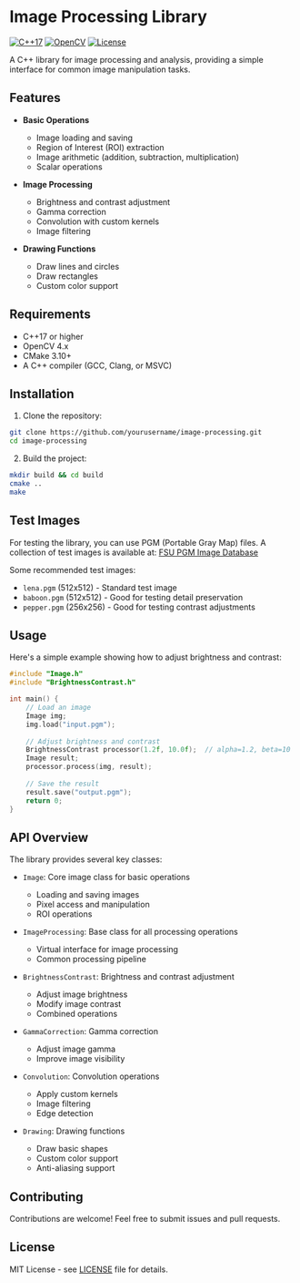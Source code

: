 # Image Processing Library

[![C++17](https://img.shields.io/badge/C%2B%2B-17-blue.svg)](https://isocpp.org/std/the-standard)
[![OpenCV](https://img.shields.io/badge/OpenCV-4.x-green.svg)](https://opencv.org/)
[![License](https://img.shields.io/badge/License-MIT-yellow.svg)](LICENSE)

A C++ library for image processing and analysis, providing a simple interface for common image manipulation tasks.

## Features

- **Basic Operations**
  - Image loading and saving
  - Region of Interest (ROI) extraction
  - Image arithmetic (addition, subtraction, multiplication)
  - Scalar operations

- **Image Processing**
  - Brightness and contrast adjustment
  - Gamma correction
  - Convolution with custom kernels
  - Image filtering

- **Drawing Functions**
  - Draw lines and circles
  - Draw rectangles
  - Custom color support

## Requirements

- C++17 or higher
- OpenCV 4.x
- CMake 3.10+
- A C++ compiler (GCC, Clang, or MSVC)

## Installation

1. Clone the repository:
```bash
git clone https://github.com/yourusername/image-processing.git
cd image-processing
```

2. Build the project:
```bash
mkdir build && cd build
cmake ..
make
```

## Test Images

For testing the library, you can use PGM (Portable Gray Map) files. A collection of test images is available at:
[FSU PGM Image Database](https://people.sc.fsu.edu/~jburkardt/data/pgma/pgma.html)

Some recommended test images:
- `lena.pgm` (512x512) - Standard test image
- `baboon.pgm` (512x512) - Good for testing detail preservation
- `pepper.pgm` (256x256) - Good for testing contrast adjustments

## Usage

Here's a simple example showing how to adjust brightness and contrast:

```cpp
#include "Image.h"
#include "BrightnessContrast.h"

int main() {
    // Load an image
    Image img;
    img.load("input.pgm");
    
    // Adjust brightness and contrast
    BrightnessContrast processor(1.2f, 10.0f);  // alpha=1.2, beta=10
    Image result;
    processor.process(img, result);
    
    // Save the result
    result.save("output.pgm");
    return 0;
}
```

## API Overview

The library provides several key classes:

- `Image`: Core image class for basic operations
  - Loading and saving images
  - Pixel access and manipulation
  - ROI operations

- `ImageProcessing`: Base class for all processing operations
  - Virtual interface for image processing
  - Common processing pipeline

- `BrightnessContrast`: Brightness and contrast adjustment
  - Adjust image brightness
  - Modify image contrast
  - Combined operations

- `GammaCorrection`: Gamma correction
  - Adjust image gamma
  - Improve image visibility

- `Convolution`: Convolution operations
  - Apply custom kernels
  - Image filtering
  - Edge detection

- `Drawing`: Drawing functions
  - Draw basic shapes
  - Custom color support
  - Anti-aliasing support

## Contributing

Contributions are welcome! Feel free to submit issues and pull requests.

## License

MIT License - see [LICENSE](LICENSE) file for details. 